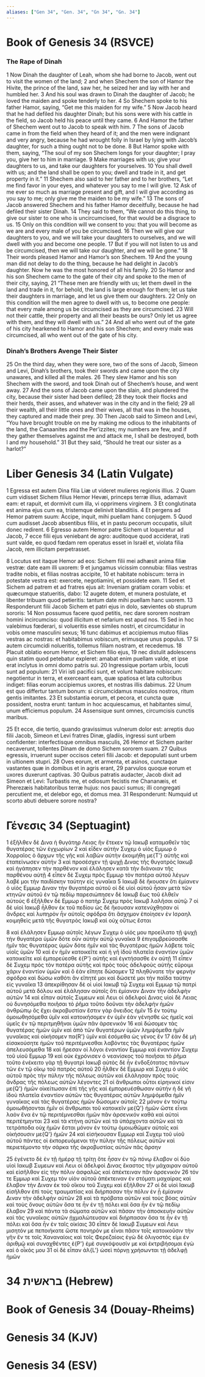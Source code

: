 ```yaml
---
aliases: ["Gen 34", "Gen. 34", "Gn 34", "Gn. 34"]
---
```



# Book of Genesis 34 (RSVCE)

### The Rape of Dinah
1 Now Dinah the daughter of Leah, whom she had borne to Jacob, went out to visit the women of the land;
2 and when Shechem the son of Hamor the Hivite, the prince of the land, saw her, he seized her and lay with her and humbled her.
3 And his soul was drawn to Dinah the daughter of Jacob; he loved the maiden and spoke tenderly to her.
4 So Shechem spoke to his father Hamor, saying, “Get me this maiden for my wife.”
5 Now Jacob heard that he had defiled his daughter Dinah; but his sons were with his cattle in the field, so Jacob held his peace until they came.
6 And Hamor the father of Shechem went out to Jacob to speak with him.
7 The sons of Jacob came in from the field when they heard of it; and the men were indignant and very angry, because he had wrought folly in Israel by lying with Jacob’s daughter, for such a thing ought not to be done.
8 But Hamor spoke with them, saying, “The soul of my son Shechem longs for your daughter; I pray you, give her to him in marriage.
9 Make marriages with us; give your daughters to us, and take our daughters for yourselves.
10 You shall dwell with us; and the land shall be open to you; dwell and trade in it, and get property in it.”
11 Shechem also said to her father and to her brothers, “Let me find favor in your eyes, and whatever you say to me I will give.
12 Ask of me ever so much as marriage present and gift, and I will give according as you say to me; only give me the maiden to be my wife.”
13 The sons of Jacob answered Shechem and his father Hamor deceitfully, because he had defiled their sister Dinah.
14 They said to them, “We cannot do this thing, to give our sister to one who is uncircumcised, for that would be a disgrace to us.
15 Only on this condition will we consent to you: that you will become as we are and every male of you be circumcised.
16 Then we will give our daughters to you, and we will take your daughters to ourselves, and we will dwell with you and become one people.
17 But if you will not listen to us and be circumcised, then we will take our daughter, and we will be gone.”
18 Their words pleased Hamor and Hamor’s son Shechem.
19 And the young man did not delay to do the thing, because he had delight in Jacob’s daughter. Now he was the most honored of all his family.
20 So Hamor and his son Shechem came to the gate of their city and spoke to the men of their city, saying,
21 “These men are friendly with us; let them dwell in the land and trade in it, for behold, the land is large enough for them; let us take their daughters in marriage, and let us give them our daughters.
22 Only on this condition will the men agree to dwell with us, to become one people: that every male among us be circumcised as they are circumcised.
23 Will not their cattle, their property and all their beasts be ours? Only let us agree with them, and they will dwell with us.”
24 And all who went out of the gate of his city hearkened to Hamor and his son Shechem; and every male was circumcised, all who went out of the gate of his city.
### Dinah’s Brothers Avenge Their Sister
25 On the third day, when they were sore, two of the sons of Jacob, Simeon and Levi, Dinah’s brothers, took their swords and came upon the city unawares, and killed all the males.
26 They slew Hamor and his son Shechem with the sword, and took Dinah out of Shechem’s house, and went away.
27 And the sons of Jacob came upon the slain, and plundered the city, because their sister had been defiled;
28 they took their flocks and their herds, their asses, and whatever was in the city and in the field;
29 all their wealth, all their little ones and their wives, all that was in the houses, they captured and made their prey.
30 Then Jacob said to Simeon and Levi, “You have brought trouble on me by making me odious to the inhabitants of the land, the Canaanites and the Perʹizzites; my numbers are few, and if they gather themselves against me and attack me, I shall be destroyed, both I and my household.”
31 But they said, “Should he treat our sister as a harlot?”


# Liber Genesis 34 (Latin Vulgate)

1 Egressa est autem Dina filia Liæ ut videret mulieres regionis illius.
2 Quam cum vidisset Sichem filius Hemor Hevæi, princeps terræ illius, adamavit eam: et rapuit, et dormivit cum illa, vi opprimens virginem.
3 Et conglutinata est anima ejus cum ea, tristemque delinivit blanditiis.
4 Et pergens ad Hemor patrem suum: Accipe, inquit, mihi puellam hanc conjugem.
5 Quod cum audisset Jacob absentibus filiis, et in pastu pecorum occupatis, siluit donec redirent.
6 Egresso autem Hemor patre Sichem ut loqueretur ad Jacob,
7 ecce filii ejus veniebant de agro: auditoque quod acciderat, irati sunt valde, eo quod fœdam rem operatus esset in Israël et, violata filia Jacob, rem illicitam perpetrasset.

8 Locutus est itaque Hemor ad eos: Sichem filii mei adhæsit anima filiæ vestræ: date eam illi uxorem:
9 et jungamus vicissim connubia: filias vestras tradite nobis, et filias nostras accipite,
10 et habitate nobiscum: terra in potestate vestra est: exercete, negotiamini, et possidete eam.
11 Sed et Sichem ad patrem et ad fratres ejus ait: Inveniam gratiam coram vobis: et quæcumque statueritis, dabo:
12 augete dotem, et munera postulate, et libenter tribuam quod petieritis: tantum date mihi puellam hanc uxorem.
13 Responderunt filii Jacob Sichem et patri ejus in dolo, sævientes ob stuprum sororis:
14 Non possumus facere quod petitis, nec dare sororem nostram homini incircumciso: quod illicitum et nefarium est apud nos.
15 Sed in hoc valebimus fœderari, si volueritis esse similes nostri, et circumcidatur in vobis omne masculini sexus;
16 tunc dabimus et accipiemus mutuo filias vestras ac nostras: et habitabimus vobiscum, erimusque unus populus.
17 Si autem circumcidi nolueritis, tollemus filiam nostram, et recedemus.
18 Placuit oblatio eorum Hemor, et Sichem filio ejus,
19 nec distulit adolescens quin statim quod petebatur expleret: amabat enim puellam valde, et ipse erat inclytus in omni domo patris sui.
20 Ingressique portam urbis, locuti sunt ad populum:
21 Viri isti pacifici sunt, et volunt habitare nobiscum: negotientur in terra, et exerceant eam, quæ spatiosa et lata cultoribus indiget: filias eorum accipiemus uxores, et nostras illis dabimus.
22 Unum est quo differtur tantum bonum: si circumcidamus masculos nostros, ritum gentis imitantes.
23 Et substantia eorum, et pecora, et cuncta quæ possident, nostra erunt: tantum in hoc acquiescamus, et habitantes simul, unum efficiemus populum.
24 Assensique sunt omnes, circumcisis cunctis maribus.

25 Et ecce, die tertio, quando gravissimus vulnerum dolor est: arreptis duo filii Jacob, Simeon et Levi fratres Dinæ, gladiis, ingressi sunt urbem confidenter: interfectisque omnibus masculis,
26 Hemor et Sichem pariter necaverunt, tollentes Dinam de domo Sichem sororem suam.
27 Quibus egressis, irruerunt super occisos ceteri filii Jacob: et depopulati sunt urbem in ultionem stupri.
28 Oves eorum, et armenta, et asinos, cunctaque vastantes quæ in domibus et in agris erant,
29 parvulos quoque eorum et uxores duxerunt captivas.
30 Quibus patratis audacter, Jacob dixit ad Simeon et Levi: Turbastis me, et odiosum fecistis me Chananæis, et Pherezæis habitatoribus terræ hujus: nos pauci sumus; illi congregati percutient me, et delebor ego, et domus mea.
31 Responderunt: Numquid ut scorto abuti debuere sorore nostra?


# Γένεσις 34 (Septuagint)

1 ἐξῆλθεν δὲ Δινα ἡ θυγάτηρ Λειας ἣν ἔτεκεν τῷ Ιακωβ καταμαθεῖν τὰς θυγατέρας τῶν ἐγχωρίων
2 καὶ εἶδεν αὐτὴν Συχεμ ὁ υἱὸς Εμμωρ ὁ Χορραῖος ὁ ἄρχων τῆς γῆς καὶ λαβὼν αὐτὴν ἐκοιμήθη με{T'} αὐτῆς καὶ ἐταπείνωσεν αὐτήν
3 καὶ προσέσχεν τῇ ψυχῇ Δινας τῆς θυγατρὸς Ιακωβ καὶ ἠγάπησεν τὴν παρθένον καὶ ἐλάλησεν κατὰ τὴν διάνοιαν τῆς παρθένου αὐτῇ
4 εἶπεν δὲ Συχεμ πρὸς Εμμωρ τὸν πατέρα αὐτοῦ λέγων λαβέ μοι τὴν παιδίσκην ταύτην εἰς γυναῖκα
5 Ιακωβ δὲ ἤκουσεν ὅτι ἐμίανεν ὁ υἱὸς Εμμωρ Διναν τὴν θυγατέρα αὐτοῦ οἱ δὲ υἱοὶ αὐτοῦ ἦσαν μετὰ τῶν κτηνῶν αὐτοῦ ἐν τῷ πεδίῳ παρεσιώπησεν δὲ Ιακωβ ἕως τοῦ ἐλθεῖν αὐτούς
6 ἐξῆλθεν δὲ Εμμωρ ὁ πατὴρ Συχεμ πρὸς Ιακωβ λαλῆσαι αὐτῷ
7 οἱ δὲ υἱοὶ Ιακωβ ἦλθον ἐκ τοῦ πεδίου ὡς δὲ ἤκουσαν κατενύχθησαν οἱ ἄνδρες καὶ λυπηρὸν ἦν αὐτοῖς σφόδρα ὅτι ἄσχημον ἐποίησεν ἐν Ισραηλ κοιμηθεὶς μετὰ τῆς θυγατρὸς Ιακωβ καὶ οὐχ οὕτως ἔσται

8 καὶ ἐλάλησεν Εμμωρ αὐτοῖς λέγων Συχεμ ὁ υἱός μου προείλατο τῇ ψυχῇ τὴν θυγατέρα ὑμῶν δότε οὖν αὐτὴν αὐτῷ γυναῖκα
9 ἐπιγαμβρεύσασθε ἡμῖν τὰς θυγατέρας ὑμῶν δότε ἡμῖν καὶ τὰς θυγατέρας ἡμῶν λάβετε τοῖς υἱοῖς ὑμῶν
10 καὶ ἐν ἡμῖν κατοικεῖτε καὶ ἡ γῆ ἰδοὺ πλατεῖα ἐναντίον ὑμῶν κατοικεῖτε καὶ ἐμπορεύεσθε ἐ{P'} αὐτῆς καὶ ἐγκτήσασθε ἐν αὐτῇ
11 εἶπεν δὲ Συχεμ πρὸς τὸν πατέρα αὐτῆς καὶ πρὸς τοὺς ἀδελφοὺς αὐτῆς εὕροιμι χάριν ἐναντίον ὑμῶν καὶ ὃ ἐὰν εἴπητε δώσομεν
12 πληθύνατε τὴν φερνὴν σφόδρα καὶ δώσω καθότι ἂν εἴπητέ μοι καὶ δώσετέ μοι τὴν παῖδα ταύτην εἰς γυναῖκα
13 ἀπεκρίθησαν δὲ οἱ υἱοὶ Ιακωβ τῷ Συχεμ καὶ Εμμωρ τῷ πατρὶ αὐτοῦ μετὰ δόλου καὶ ἐλάλησαν αὐτοῖς ὅτι ἐμίαναν Διναν τὴν ἀδελφὴν αὐτῶν
14 καὶ εἶπαν αὐτοῖς Συμεων καὶ Λευι οἱ ἀδελφοὶ Δινας υἱοὶ δὲ Λειας οὐ δυνησόμεθα ποιῆσαι τὸ ῥῆμα τοῦτο δοῦναι τὴν ἀδελφὴν ἡμῶν ἀνθρώπῳ ὃς ἔχει ἀκροβυστίαν ἔστιν γὰρ ὄνειδος ἡμῖν
15 ἐν τούτῳ ὁμοιωθησόμεθα ὑμῖν καὶ κατοικήσομεν ἐν ὑμῖν ἐὰν γένησθε ὡς ἡμεῖς καὶ ὑμεῖς ἐν τῷ περιτμηθῆναι ὑμῶν πᾶν ἀρσενικόν
16 καὶ δώσομεν τὰς θυγατέρας ἡμῶν ὑμῖν καὶ ἀπὸ τῶν θυγατέρων ὑμῶν λημψόμεθα ἡμῖν γυναῖκας καὶ οἰκήσομεν πα{R'} ὑμῖν καὶ ἐσόμεθα ὡς γένος ἕν
17 ἐὰν δὲ μὴ εἰσακούσητε ἡμῶν τοῦ περιτέμνεσθαι λαβόντες τὰς θυγατέρας ἡμῶν ἀπελευσόμεθα
18 καὶ ἤρεσαν οἱ λόγοι ἐναντίον Εμμωρ καὶ ἐναντίον Συχεμ τοῦ υἱοῦ Εμμωρ
19 καὶ οὐκ ἐχρόνισεν ὁ νεανίσκος τοῦ ποιῆσαι τὸ ῥῆμα τοῦτο ἐνέκειτο γὰρ τῇ θυγατρὶ Ιακωβ αὐτὸς δὲ ἦν ἐνδοξότατος πάντων τῶν ἐν τῷ οἴκῳ τοῦ πατρὸς αὐτοῦ
20 ἦλθεν δὲ Εμμωρ καὶ Συχεμ ὁ υἱὸς αὐτοῦ πρὸς τὴν πύλην τῆς πόλεως αὐτῶν καὶ ἐλάλησαν πρὸς τοὺς ἄνδρας τῆς πόλεως αὐτῶν λέγοντες
21 οἱ ἄνθρωποι οὗτοι εἰρηνικοί εἰσιν με{Q'} ἡμῶν οἰκείτωσαν ἐπὶ τῆς γῆς καὶ ἐμπορευέσθωσαν αὐτήν ἡ δὲ γῆ ἰδοὺ πλατεῖα ἐναντίον αὐτῶν τὰς θυγατέρας αὐτῶν λημψόμεθα ἡμῖν γυναῖκας καὶ τὰς θυγατέρας ἡμῶν δώσομεν αὐτοῖς
22 μόνον ἐν τούτῳ ὁμοιωθήσονται ἡμῖν οἱ ἄνθρωποι τοῦ κατοικεῖν με{Q'} ἡμῶν ὥστε εἶναι λαὸν ἕνα ἐν τῷ περιτέμνεσθαι ἡμῶν πᾶν ἀρσενικόν καθὰ καὶ αὐτοὶ περιτέτμηνται
23 καὶ τὰ κτήνη αὐτῶν καὶ τὰ ὑπάρχοντα αὐτῶν καὶ τὰ τετράποδα οὐχ ἡμῶν ἔσται μόνον ἐν τούτῳ ὁμοιωθῶμεν αὐτοῖς καὶ οἰκήσουσιν με{Q'} ἡμῶν
24 καὶ εἰσήκουσαν Εμμωρ καὶ Συχεμ τοῦ υἱοῦ αὐτοῦ πάντες οἱ ἐκπορευόμενοι τὴν πύλην τῆς πόλεως αὐτῶν καὶ περιετέμοντο τὴν σάρκα τῆς ἀκροβυστίας αὐτῶν πᾶς ἄρσην

25 ἐγένετο δὲ ἐν τῇ ἡμέρᾳ τῇ τρίτῃ ὅτε ἦσαν ἐν τῷ πόνῳ ἔλαβον οἱ δύο υἱοὶ Ιακωβ Συμεων καὶ Λευι οἱ ἀδελφοὶ Δινας ἕκαστος τὴν μάχαιραν αὐτοῦ καὶ εἰσῆλθον εἰς τὴν πόλιν ἀσφαλῶς καὶ ἀπέκτειναν πᾶν ἀρσενικόν
26 τόν τε Εμμωρ καὶ Συχεμ τὸν υἱὸν αὐτοῦ ἀπέκτειναν ἐν στόματι μαχαίρας καὶ ἔλαβον τὴν Διναν ἐκ τοῦ οἴκου τοῦ Συχεμ καὶ ἐξῆλθον
27 οἱ δὲ υἱοὶ Ιακωβ εἰσῆλθον ἐπὶ τοὺς τραυματίας καὶ διήρπασαν τὴν πόλιν ἐν ᾗ ἐμίαναν Διναν τὴν ἀδελφὴν αὐτῶν
28 καὶ τὰ πρόβατα αὐτῶν καὶ τοὺς βόας αὐτῶν καὶ τοὺς ὄνους αὐτῶν ὅσα τε ἦν ἐν τῇ πόλει καὶ ὅσα ἦν ἐν τῷ πεδίῳ ἔλαβον
29 καὶ πάντα τὰ σώματα αὐτῶν καὶ πᾶσαν τὴν ἀποσκευὴν αὐτῶν καὶ τὰς γυναῖκας αὐτῶν ᾐχμαλώτευσαν καὶ διήρπασαν ὅσα τε ἦν ἐν τῇ πόλει καὶ ὅσα ἦν ἐν ταῖς οἰκίαις
30 εἶπεν δὲ Ιακωβ Συμεων καὶ Λευι μισητόν με πεποιήκατε ὥστε πονηρόν με εἶναι πᾶσιν τοῖς κατοικοῦσιν τὴν γῆν ἔν τε τοῖς Χαναναίοις καὶ τοῖς Φερεζαίοις ἐγὼ δὲ ὀλιγοστός εἰμι ἐν ἀριθμῷ καὶ συναχθέντες ἐ{P'} ἐμὲ συγκόψουσίν με καὶ ἐκτριβήσομαι ἐγὼ καὶ ὁ οἶκός μου
31 οἱ δὲ εἶπαν ἀλ{L'} ὡσεὶ πόρνῃ χρήσωνται τῇ ἀδελφῇ ἡμῶν


# 34 בראשית (Hebrew)


# Book of Genesis 34 (Douay-Rheims)


# Genesis 34 (KJV)


# Genesis 34 (ESV)

